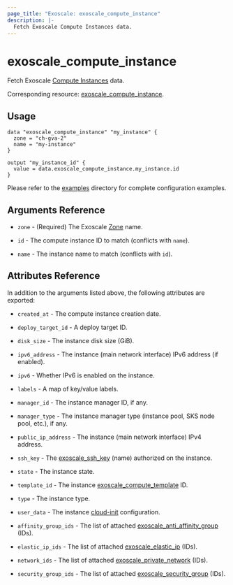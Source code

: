 ```yaml
---
page_title: "Exoscale: exoscale_compute_instance"
description: |-
  Fetch Exoscale Compute Instances data.
---
```


# exoscale\_compute\_instance

Fetch Exoscale [Compute Instances](https://community.exoscale.com/documentation/compute/) data.

Corresponding resource: [exoscale_compute_instance](../resources/compute_instance.md).


## Usage

```hcl
data "exoscale_compute_instance" "my_instance" {
  zone = "ch-gva-2"
  name = "my-instance"
}

output "my_instance_id" {
  value = data.exoscale_compute_instance.my_instance.id
}
```

Please refer to the [examples](https://github.com/exoscale/terraform-provider-exoscale/tree/master/examples/)
directory for complete configuration examples.


## Arguments Reference

[zone]: https://www.exoscale.com/datacenters/

* `zone` - (Required) The Exoscale [Zone][zone] name.

* `id` - The compute instance ID to match (conflicts with `name`).
* `name` - The instance name to match (conflicts with `id`).


## Attributes Reference

[cloud-init]: http://cloudinit.readthedocs.io/en/latest/

In addition to the arguments listed above, the following attributes are exported:

* `created_at` - The compute instance creation date.
* `deploy_target_id` - A deploy target ID.
* `disk_size` - The instance disk size (GiB).
* `ipv6_address` - The instance (main network interface) IPv6 address (if enabled).
* `ipv6` - Whether IPv6 is enabled on the instance.
* `labels` - A map of key/value labels.
* `manager_id` - The instance manager ID, if any.
* `manager_type` - The instance manager type (instance pool, SKS node pool, etc.), if any.
* `public_ip_address` - The instance (main network interface) IPv4 address.
* `ssh_key` - The [exoscale_ssh_key](../resources/ssh_key.md) (name) authorized on the instance.
* `state` - The instance state.
* `template_id` - The instance [exoscale_compute_template](./compute_template.md) ID.
* `type` - The instance type.
* `user_data` - The instance [cloud-init][cloud-init] configuration.

* `affinity_group_ids` - The list of attached [exoscale_anti_affinity_group](../resources/anti_affinity_group.md) (IDs).
* `elastic_ip_ids` - The list of attached [exoscale_elastic_ip](../resources/elastic_ip.md) (IDs).
* `network_ids` - The list of attached [exoscale_private_network](../resources/private_network.md) (IDs).
* `security_group_ids` - The list of attached [exoscale_security_group](../resources/security_group.md) (IDs).
